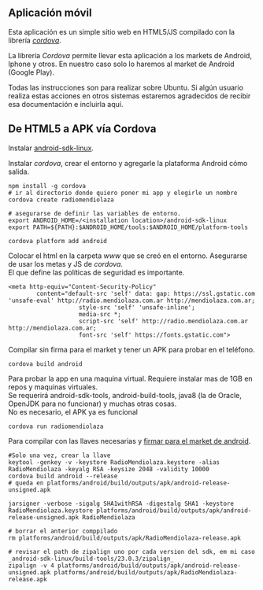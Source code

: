 ## Aplicación móvil

Esta aplicación es un simple sitio web en HTML5/JS compilado con la librería [_cordova_](https://cordova.apache.org/).  

La librería _Cordova_ permite llevar esta aplicación a los markets de Android, Iphone y otros. En nuestro caso solo lo haremos al market de Android (Google Play).  

Todas las instrucciones son para realizar sobre Ubuntu. Si algún usuario realiza estas acciones en otros sistemas estaremos agradecidos de recibir esa documentación e incluirla aquí.   

## De HTML5 a APK vía Cordova

Instalar [android-sdk-linux](https://developer.android.com/studio/index.html).   

Instalar _cordova_, crear el entorno y agregarle la plataforma Android cómo salida.  

```
npm install -g cordova
# ir al directorio donde quiero poner mi app y elegirle un nombre
cordova create radiomendiolaza

# asegurarse de definir las variables de entorno.
export ANDROID_HOME=/<installation location>/android-sdk-linux
export PATH=${PATH}:$ANDROID_HOME/tools:$ANDROID_HOME/platform-tools

cordova platform add android
```

Colocar el html en la carpeta _www_ que se creó en el entorno. Asegurarse de usar los metas y JS de _cordova_.  
El que define las políticas de seguridad es importante.  
```
<meta http-equiv="Content-Security-Policy" 
        content="default-src 'self' data: gap: https://ssl.gstatic.com 'unsafe-eval' http://radio.mendiolaza.com.ar http://mendiolaza.com.ar; 
                    style-src 'self' 'unsafe-inline';
                    media-src *; 
                    script-src 'self' http://radio.mendiolaza.com.ar http://mendiolaza.com.ar;
                    font-src 'self' https://fonts.gstatic.com">
```


Compilar sin firma para el market y tener un APK para probar en el teléfono.  
```
cordova build android
```

Para probar la app en una maquina virtual. Requiere instalar mas de 1GB en repos y maquinas virtuales.  
Se requerirá android-sdk-tools, android-build-tools, java8 (la de Oracle, OpenJDK para no funcionar) y muchas otras cosas.  
No es necesario, el APK ya es funcional

```
cordova run radiomendiolaza
```
 
Para compilar con las llaves necesarias y [firmar para el market de android](https://developer.android.com/studio/publish/app-signing.html).  

```
#Solo una vez, crear la llave
keytool -genkey -v -keystore RadioMendiolaza.keystore -alias RadioMendiolaza -keyalg RSA -keysize 2048 -validity 10000
cordova build android --release
# queda en platforms/android/build/outputs/apk/android-release-unsigned.apk

jarsigner -verbose -sigalg SHA1withRSA -digestalg SHA1 -keystore RadioMendiolaza.keystore platforms/android/build/outputs/apk/android-release-unsigned.apk RadioMendiolaza

# borrar el anterior comppilado
rm platforms/android/build/outputs/apk/RadioMendiolaza-release.apk

# revisar el path de zipalign uno por cada version del sdk, em mi caso _android-sdk-linux/build-tools/23.0.3/zipalign_   
zipalign -v 4 platforms/android/build/outputs/apk/android-release-unsigned.apk platforms/android/build/outputs/apk/RadioMendiolaza-release.apk
```